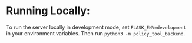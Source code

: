 # Running Locally:

To run the server locally in development mode, set `FLASK_ENV=development` in your environment variables.
Then run `python3 -m policy_tool_backend`.